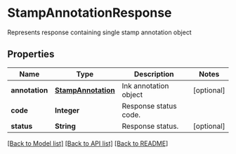 ﻿
# StampAnnotationResponse
Represents response containing single stamp annotation object

## Properties
Name | Type | Description | Notes
------------ | ------------- | ------------- | -------------
**annotation** | [**StampAnnotation**](StampAnnotation.md) | Ink annotation object | [optional]
**code** | **Integer** | Response status code. | 
**status** | **String** | Response status. | [optional]


[[Back to Model list]](../README.md#documentation-for-models) [[Back to API list]](../README.md#documentation-for-api-endpoints) [[Back to README]](../README.md)



